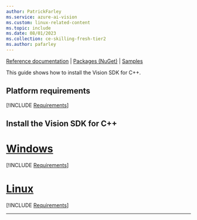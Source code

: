 ```yaml
---
author: PatrickFarley
ms.service: azure-ai-vision
ms.custom: linux-related-content
ms.topic: include
ms.date: 08/01/2023
ms.collection: ce-skilling-fresh-tier2
ms.author: pafarley
---
```


[Reference documentation](/cpp/cognitive-services/vision) | [Packages (NuGet)](https://www.nuget.org/packages/Azure.AI.Vision.ImageAnalysis) | [Samples](https://github.com/Azure-Samples/azure-ai-vision-sdk)

This guide shows how to install the Vision SDK for C++.

## Platform requirements

[!INCLUDE [Requirements](cpp-requirements.md)]

## Install the Vision SDK for C++

# [Windows](#tab/windows)

[!INCLUDE [Requirements](cpp-windows.md)]

# [Linux](#tab/linux)

[!INCLUDE [Requirements](cpp-linux.md)]

---
